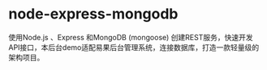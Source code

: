 # node-express-mongodb
使用Node.js 、Express 和MongoDB (mongoose) 创建REST服务，快速开发API接口，本后台demo适配易果后台管理系统，连接数据库，打造一款轻量级的架构项目。
